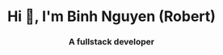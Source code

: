 <h1 align="center">Hi 👋, I'm Binh Nguyen (Robert)</h1>
<h3 align="center">A fullstack developer</h3>
